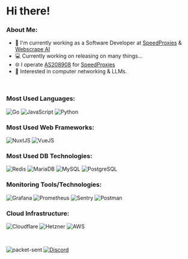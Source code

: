 # Hi there! 

### About Me:
- 🏦 I'm currently working as a Software Developer at [SpeedProxies](https://speedproxies.net/) & [Webscrape AI](https://webscrape.ai/)
- 💻 Currently working on releasing on many things...
- 🌐 I operate [AS208908](https://bgpview.io/asn/208908) for [SpeedProxies](https://speedproxies.net/)
- 💬 Interested in computer networking & LLMs. 

<br>

### Most Used Languages:
![Go](https://img.shields.io/badge/-Go-000?&logo=GO)
![JavaScript](https://img.shields.io/badge/-JavaScript-000?&logo=JavaScript)
![Python](https://img.shields.io/badge/-Python-000?&logo=Python)
 
### Most Used Web Frameworks:
![NuxtJS](https://img.shields.io/badge/-NuxtJS-000?&logo=Nuxt.js)
![VueJS](https://img.shields.io/badge/-VueJS-000?&logo=Vue.js)

### Most Used DB Technologies:
![Redis](https://img.shields.io/badge/-Redis-000?&logo=Redis)
![MariaDB](https://img.shields.io/badge/-MariaDB-000?&logo=MariaDB)
![MySQL](https://img.shields.io/badge/-MySQL-000?&logo=MySQL)
![PostgreSQL](https://img.shields.io/badge/-PostgreSQL-000?&logo=PostgreSQL)

### Monitoring Tools/Technologies:
![Grafana](https://img.shields.io/badge/-Grafana-000?&logo=Grafana)
![Prometheus](https://img.shields.io/badge/-Prometheus-000?&logo=Prometheus)
![Sentry](https://img.shields.io/badge/-Sentry-000?&logo=Sentry)
![Postman](https://img.shields.io/badge/-Postman-000?&logo=Postman)

### Cloud Infrastructure:
![Cloudflare](https://img.shields.io/badge/-Cloudflare-000?&logo=Cloudflare)
![Hetzner](https://img.shields.io/badge/-Hetzner-000?&logo=Hetzner)
![AWS](https://img.shields.io/badge/-AWS-000?&logo=amazon-aws&logoColor=FF9900)

<br>

![packet-sent](https://komarev.com/ghpvc/?username=packet-sent&label=Profile%20views&color=47e3ff&style=flat) [![Discord](https://img.shields.io/discord/759108262229835777.svg?label=&logo=discord&logoColor=ffffff&color=7389D8&labelColor=6A7EC2)](https://discord.gg/V3J488k8MX)
